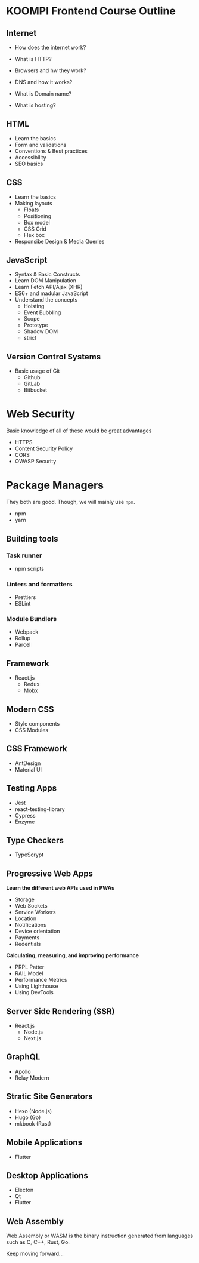 # KOOMPI Frontend Course Outline

## Internet

- How does the internet work?
- What is HTTP?
- Browsers and hw they work?

- DNS and how it works?
- What is Domain name?
- What is hosting?

## HTML
- Learn the basics 
- Form and validations 
- Conventions & Best practices
- Accessibility
- SEO basics

## CSS 
- Learn the basics
- Making layouts
    - Floats
    - Positioning 
    - Box model
    - CSS Grid
    - Flex box
- Responsibe Design & Media Queries

## JavaScript
- Syntax & Basic Constructs
- Learn DOM Manipulation
- Learn Fetch API/Ajax (XHR)
- ES6+ and madular JavaScript
- Understand the concepts
    - Hoisting
    - Event Bubbling
    - Scope
    - Prototype
    - Shadow DOM
    - strict

## Version Control Systems
- Basic usage of Git
    - Github
    - GitLab
    - Bitbucket

# Web Security
Basic knowledge of all of these would be great advantages

- HTTPS
- Content Security Policy
- CORS 
- OWASP Security

# Package Managers
They both are good. Though, we will mainly use `npm`.

- npm
- yarn

## Building tools

### Task runner
- npm scripts 

### Linters and formatters
- Prettiers
- ESLint

### Module Bundlers
- Webpack
- Rollup
- Parcel

## Framework
- React.js
    - Redux
    - Mobx

## Modern CSS
- Style components
- CSS Modules

## CSS Framework
- AntDesign
- Material UI

## Testing Apps
- Jest
- react-testing-library 
- Cypress
- Enzyme

## Type Checkers
- TypeScrypt

## Progressive Web Apps
**Learn the different web APIs used in PWAs**

- Storage
- Web Sockets
- Service Workers
- Location
- Notifications
- Device orientation
- Payments
- Redentials

**Calculating, measuring, and improving performance**

- PRPL Patter
- RAIL Model
- Performance Metrics
- Using Lighthouse
- Using DevTools

## Server Side Rendering (SSR)
- React.js
    - Node.js
    - Next.js

## GraphQL
- Apollo
- Relay Modern

## Stratic Site Generators
- Hexo (Node.js)
- Hugo (Go)
- mkbook (Rust)

## Mobile Applications
- Flutter

## Desktop Applications
- Electon
- Qt
- Flutter

## Web Assembly 

Web Assembly or WASM is the binary instruction generated from languages such as C, C++, Rust, Go.

Keep moving forward...